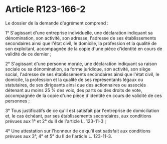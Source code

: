 # Article R123-166-2

Le dossier de la demande d'agrément comprend :

1° S'agissant d'une entreprise individuelle, une déclaration indiquant sa dénomination, son activité, son adresse, l'adresse de ses établissements secondaires ainsi que l'état civil, le domicile, la profession et la qualité de son exploitant, accompagnée de la copie d'une pièce d'identité en cours de validité de ce dernier ;

2° S'agissant d'une personne morale, une déclaration indiquant sa raison sociale ou sa dénomination, sa forme juridique, son activité, son siège social, l'adresse de ses établissements secondaires ainsi que l'état civil, le domicile, la profession et la qualité de ses représentants légaux ou statutaires, de ses dirigeants ainsi que des actionnaires ou associés détenant au moins 25 % des voix, des parts ou des droits de vote, accompagnée de la copie d'une pièce d'identité en cours de validité de ces personnes ;

3° Tous justificatifs de ce qu'il est satisfait par l'entreprise de domiciliation et, le cas échéant, par ses établissements secondaires, aux conditions prévues aux 1° et 2° du II de l'article L. 123-11-3 ;

4° Une attestation sur l'honneur de ce qu'il est satisfait aux conditions prévues aux 3°, 4° et 5° du II de l'article L. 123-11-3.
